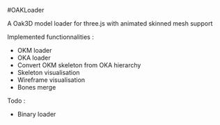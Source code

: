#OAKLoader

A Oak3D model loader for three.js with animated skinned mesh support  

Implemented functionnalities :  
- OKM loader
- OKA loader
- Convert OKM skeleton from OKA hierarchy
- Skeleton visualisation
- Wireframe visualisation
- Bones merge

Todo :  
- Binary loader
